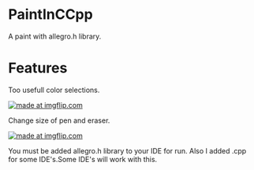 # PaintInCCpp
A paint with allegro.h library.
<h1>Features</h1>
<p>Too usefull color selections.</p>
<a href="https://imgflip.com/gif/1fca8h"><img src="https://i.imgflip.com/1fca8h.gif" title="made at imgflip.com"/></a>
<p>Change size of pen and eraser.</p>
<a href="https://imgflip.com/gif/1fcc87"><img src="https://i.imgflip.com/1fcc87.gif" title="made at imgflip.com"/></a>
<p>You must be added allegro.h library to your IDE for run. Also I added .cpp for some IDE's.Some IDE's will work with this.</p>

